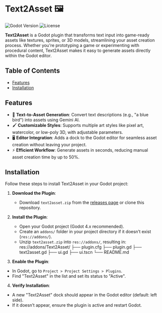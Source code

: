 # Text2Asset 🖼️

![Godot Version](https://img.shields.io/badge/Godot-v4.x-blue?style=flat-square)
![License](https://img.shields.io/badge/license-MIT-green?style=flat-square)

**Text2Asset** is a Godot plugin that transforms text input into game-ready assets like textures, sprites, or 3D models, streamlining your asset creation process. Whether you're prototyping a game or experimenting with procedural content, Text2Asset makes it easy to generate assets directly within the Godot editor.

## Table of Contents

- [Features](#features)
- [Installation](#installation)

## Features

- 📝 **Text-to-Asset Generation**: Convert text descriptions (e.g., "a blue bird") into assets using Gemini AI.
- 🖌️ **Customizable Styles**: Supports multiple art styles like pixel art, watercolor, or low-poly 3D, with adjustable parameters.
- 🖥️ **Editor Integration**: Adds a dock to the Godot editor for seamless asset creation without leaving your project.
- ⚡ **Efficient Workflow**: Generate assets in seconds, reducing manual asset creation time by up to 50%.

## Installation

Follow these steps to install Text2Asset in your Godot project:

1. **Download the Plugin**:
   - Download `text2asset.zip` from the [releases page](https://github.com/JoyceQiao7/Text2Asset/releases) or clone this repository.

2. **Install the Plugin**:
   - Open your Godot project (Godot 4.x recommended).
   - Create an `addons/` folder in your project directory if it doesn’t exist (`res://addons/`).
   - Unzip `text2asset.zip` into `res://addons/`, resulting in:
res://addons/Text2Asset/
├── plugin.cfg
├── plugin.gd
├── text2asset.gd
├── ui.gd
├── ui.tscn
└── README.md

3. **Enable the Plugin**:
- In Godot, go to `Project > Project Settings > Plugins`.
- Find "Text2Asset" in the list and set its status to "Active".

4. **Verify Installation**:
- A new "Text2Asset" dock should appear in the Godot editor (default: left side).
- If it doesn’t appear, ensure the plugin is active and restart Godot.
